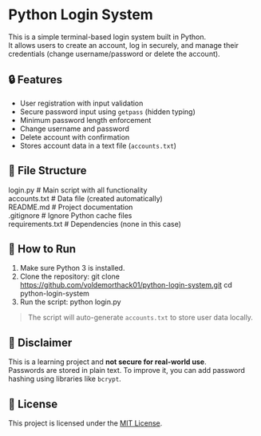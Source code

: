 # Python Login System

This is a simple terminal-based login system built in Python.  
It allows users to create an account, log in securely, and manage their credentials (change username/password or delete the account).

## 🔒 Features
- User registration with input validation
- Secure password input using `getpass` (hidden typing)
- Minimum password length enforcement
- Change username and password
- Delete account with confirmation
- Stores account data in a text file (`accounts.txt`)

## 📂 File Structure
login.py         # Main script with all functionality  
accounts.txt     # Data file (created automatically)  
README.md        # Project documentation  
.gitignore       # Ignore Python cache files  
requirements.txt # Dependencies (none in this case)  

## 🧪 How to Run
1. Make sure Python 3 is installed.
2. Clone the repository:
  git clone https://github.com/voldemorthack01/python-login-system.git
  cd python-login-system
3. Run the script:
   python login.py
> The script will auto-generate `accounts.txt` to store user data locally.

## 🚨 Disclaimer
This is a learning project and **not secure for real-world use**.  
Passwords are stored in plain text. To improve it, you can add password hashing using libraries like `bcrypt`.

## 📄 License
This project is licensed under the [MIT License](LICENSE).
